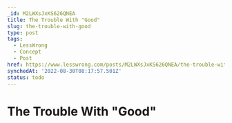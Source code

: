 ```yaml
---
_id: M2LWXsJxKS626QNEA
title: The Trouble With "Good"
slug: the-trouble-with-good
type: post
tags:
  - LessWrong
  - Concept
  - Post
href: https://www.lesswrong.com/posts/M2LWXsJxKS626QNEA/the-trouble-with-good
synchedAt: '2022-08-30T08:17:57.501Z'
status: todo
---
```


# The Trouble With "Good"
